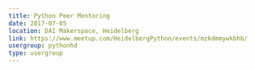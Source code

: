 ```yaml
---
title: Python Peer Mentoring
date: 2017-07-05
location: DAI Makerspace, Heidelberg
link: https://www.meetup.com/HeidelbergPython/events/mzkdmmywkbhb/
usergroup: pythonhd
type: usergroup
---
```

